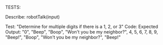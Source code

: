 TESTS:

Describe: robotTalk(input)

<!-- *Store inputs AND output 
[ "Beep" instead of 1,
  "Boop" instead of 2,
  "Won't you be my neighbor?" instead of 3]; -->

<!-- Test: "It should take user input, run for loop and count each individual number up to specified number"
Code: robotTalk(5);
Expected Output: (console:) 0, 1, 2, 3, 4, 5 -->

<!-- Test: "It should return an array of numbers from 0 to the user's inputted number"
Code: robotTalk(5);
Expected Output: [0, 1, 2, 3, 4, 5] -->


<!-- Test: "It should convert array to string"
Code: arrayFromIndexInput.join(", ");
Expected Output: "0, 1, 2, 3, 4, 5" -->

<!-- Test: "It should check IF number is 1, 2, or 3, then replace with wordSubs[]"
Code: robotTalk(5);
Expected Output: [0, "Beep", "Boop", "Won't you be my neighbor?", 4, 5] -->

<!-- Test: "It should replace 1-11 with wordSubs[i] "
Code: robotTalk(5);
Expected Output: [0, "Beep", "Boop", "Won't you be my neighbor?", 4, 5] -->


Test: "Determine for multiple digits if there is a 1, 2, or 3"
Code: 
Expected Output: "0", "Beep", "Boop", "Won't you be my neighbor?", 4, 5, 6, 7, 8, 9, "Beep!", "Boop", "Won't you be my neighbor?", "Beep!"
